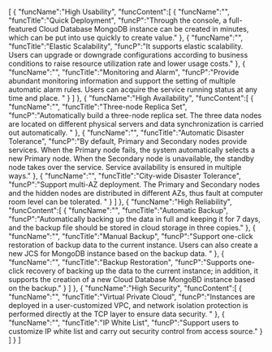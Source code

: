[
	{
		"funcName":"High Usability",
		"funcContent":[
			{
				"funcName":"",
				"funcTitle":"Quick Deployment",
				"funcP":"Through the console, a full-featured Cloud Database MongoDB instance can be created in minutes, which can be put into use quickly to create value."
			},
			{
				"funcName":"",
				"funcTitle":"Elastic Scalability",
				"funcP":"It supports elastic scalability. Users can upgrade or downgrade configurations according to business conditions to raise resource utilization rate and lower usage costs."
			},
			{
				"funcName":"",
				"funcTitle":"Monitoring and Alarm",
				"funcP":"Provide abundant monitoring information and support the setting of multiple automatic alarm rules. Users can acquire the service running status at any time and place. "
			}
		]
	},
	{
		"funcName":"High Availability",
		"funcContent":[
			{
				"funcName":"",
				"funcTitle":"Three-node Replica Set",
				"funcP":"Automatically build a three-node replica set. The three data nodes are located on different physical servers and data synchronization is carried out automatically. "
			},
			{
				"funcName":"",
				"funcTitle":"Automatic Disaster Tolerance",
				"funcP":"By default, Primary and Secondary nodes provide services. When the Primary node fails, the system automatically selects a new Primary node. When the Secondary node is unavailable, the standby node takes over the service. Service availability is ensured in multiple ways."
			},
			{
				"funcName":"",
				"funcTitle":"City-wide Disaster Tolerance",
				"funcP":"Support multi-AZ deployment. The Primary and Secondary nodes and the hidden nodes are distributed in different AZs, thus fault at computer room level can be tolerated. "
			}
		]
	},
	{
		"funcName":"High Reliability",
		"funcContent":[
			{
				"funcName":"",
				"funcTitle":"Automatic Backup",
				"funcP":"Automatically backing up the data in full and keeping it for 7 days, and the backup file should be stored in cloud storage in three copies."
			},
			{
				"funcName":"",
				"funcTitle":"Manual Backup",
				"funcP":"Support one-click restoration of backup data to the current instance. Users can also create a new JCS for MongoDB instance based on the backup data. "
			},
			{
				"funcName":"",
				"funcTitle":"Backup Restoration",
				"funcP":"Supports one-click recovery of backing up the data to the current instance; in addition, it supports the creation of a new Cloud Database MongoBD instance based on the backup."
			}
		]
	},
	{
		"funcName":"High Security",
		"funcContent":[
			{
				"funcName":"",
				"funcTitle":"Virtual Private Cloud",
				"funcP":"Instances are deployed in a user-customized VPC, and network isolation protection is performed directly at the TCP layer to ensure data security. "
			},
			{
				"funcName":"",
				"funcTitle":"IP White List",
				"funcP":"Support users to customize IP white list and carry out security control from access source."
			}
		]
	}
]